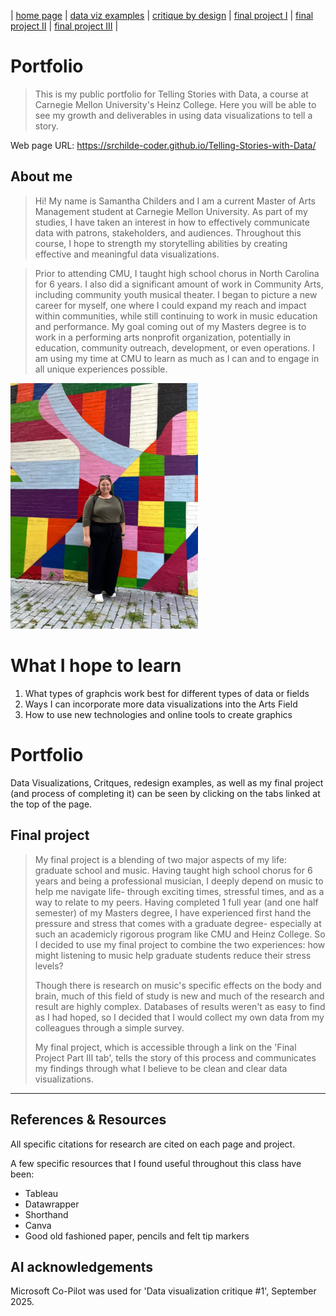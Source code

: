 | [home page](README.md) | [data viz examples](dataviz-examples.md) | [critique by design](critique-by-design) | [final project I](final-project-part-one) | [final project II](final-project-part-two) | [final project III](final-project-part-three) |


# Portfolio
> This is my public portfolio for Telling Stories with Data, a course at Carnegie Mellon University's Heinz College. Here you will be able to see my growth and deliverables in using data visualizations to tell a story. 

Web page URL: https://srchilde-coder.github.io/Telling-Stories-with-Data/
  
## About me
> Hi! My name is Samantha Childers and I am a current Master of Arts Management student at Carnegie Mellon University. As part of my studies, I have taken an interest in how to effectively communicate data with patrons, stakeholders, and audiences. Throughout this course, I hope to strength my storytelling abilities by creating effective and meaningful data visualizations. 

> Prior to attending CMU, I taught high school chorus in North Carolina for 6 years. I also did a significant amount of work in Community Arts, including community youth musical theater. I began to picture a new career for myself, one where I could expand my reach and impact within communities, while still continuing to work in music education and performance. My goal coming out of my Masters degree is to work in a performing arts nonprofit organization, potentially in education, community outreach, development, or even operations. I am using my time at CMU to learn as much as I can and to engage in all unique experiences possible. 

<img src="IMG_3810.JPG" width="300"/>


# What I hope to learn

1. What types of graphcis work best for different types of data or fields
2. Ways I can incorporate more data visualizations into the Arts Field
3. How to use new technologies and online tools to create graphics

# Portfolio

Data Visualizations, Critques, redesign examples, as well as my final project (and process of completing it) can be seen by clicking on the tabs linked at the top of the page. 


## Final project
> My final project is a blending of two major aspects of my life: graduate school and music. Having taught high school chorus for 6 years and being a professional musician, I deeply depend on music to help me navigate life- through exciting times, stressful times, and as a way to relate to my peers. Having completed 1 full year (and one half semester) of my Masters degree, I have experienced first hand the pressure and stress that comes with a graduate degree- especially at such an academicly rigorous program like CMU and Heinz College. So I decided to use my final project to combine the two experiences: how might listening to music help graduate students reduce their stress levels?
>
> Though there is research on music's specific effects on the body and brain, much of this field of study is new and much of the research and result are highly complex. Databases of results weren't as easy to find as I had hoped, so I decided that I would collect my own data from my colleagues through a simple survey.
>
> My final project, which is accessible through a link on the 'Final Project Part III tab', tells the story of this process and communicates my findings through what I believe to be clean and clear data visualizations. 

--- 

## References & Resources
All specific citations for research are cited on each page and project. 

A few specific resources that I found useful throughout this class have been:
- Tableau
- Datawrapper
- Shorthand
- Canva
- Good old fashioned paper, pencils and felt tip markers

## AI acknowledgements
Microsoft Co-Pilot was used for 'Data visualization critique #1', September 2025. 

